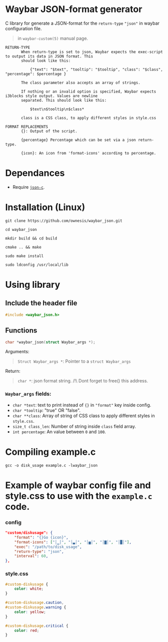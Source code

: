 # Waybar JSON-format generator

C library for generate a JSON-format for the `return-type` `"json"` in waybar configuration file.

> in `waybar-custom(5)` manual page.
```man
RETURN-TYPE
       When return-type is set to json, Waybar expects the exec-script  to output its data in JSON format. This
       should look like this:

           {"text": "$text", "tooltip": "$tooltip", "class": "$class", "percentage": $percentage }

       The class parameter also accepts an array of strings.

       If nothing or an invalid option is specified, Waybar expects i3blocks style output. Values are newline
       separated. This should look like this:

           $text\n$tooltip\n$class*

       class is a CSS class, to apply different styles in style.css

FORMAT REPLACEMENTS
       {}: Output of the script.

       {percentage} Percentage which can be set via a json return-type.

       {icon}: An icon from 'format-icons' according to percentage.
```

# Dependances
 - Require [`json-c`](https://github.com/json-c/json-c).

# Installation (Linux)
`git clone https://github.com/ownesis/waybar_json.git`

`cd waybar_json`

`mkdir build && cd build`

`cmake .. && make`

`sudo make install`

`sudo ldconfig /usr/local/lib`

# Using library

## Include the header file
```c
#include <waybar_json.h>
```

## Functions
```c
char *waybar_json(struct Waybar_args *);
```

Arguments:
> `Struct Waybar_args *`: Pointer to a `struct Waybar_args`

Return:
> `char *`: json format string. /!\ Dont forget to free() this address.

### `Waybar_args` fields:
 - `char *text`: text to print instead of `{}` in `"format"` key inside config.
 - `char *tooltip`: "true" OR "false".
 - `char **class`: Array of string of CSS class to apply different styles in `style.css`.
 - `size_t class_len`: Number of string inside `class` field array.
 - `int percentage`: An value between `0` and `100`.

# Compiling example.c
`gcc -o disk_usage example.c -lwaybar_json`

# Example of waybar config file and style.css to use with the `example.c` code.
### config
```json
"custom/diskusage": {
    "format": "{}Go {icon}",
    "format-icons": ["│▁│", "│▃│", "│▅│", "│▇│", "│█│"],
    "exec": "/path/to/disk_usage",
    "return-type": "json",
    "interval": 60,
},
```

### style.css
```css
#custom-diskusage {
    color: white;
}

#custom-diskusage.caution,
#custom-diskusage.warning {
    color: yellow;
}

#custom-diskusage.critical {
    color: red;
}
```
